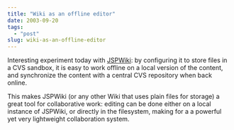 ```yaml
---
title: "Wiki as an offline editor"
date: 2003-09-20
tags: 
  - "post"
slug: wiki-as-an-offline-editor
---
```


Interesting experiment today with [JSPWiki](http://www.jspwiki.org/): by configuring it to store files in a CVS sandbox, it is easy to work offline on a local version of the content, and synchronize the content with a central CVS repository when back online.

This makes JSPWiki (or any other Wiki that uses plain files for storage) a great tool for collaborative work: editing can be done either on a local instance of JSPWiki, or directly in the filesystem, making for a a powerful yet very lightweight collaboration system.
